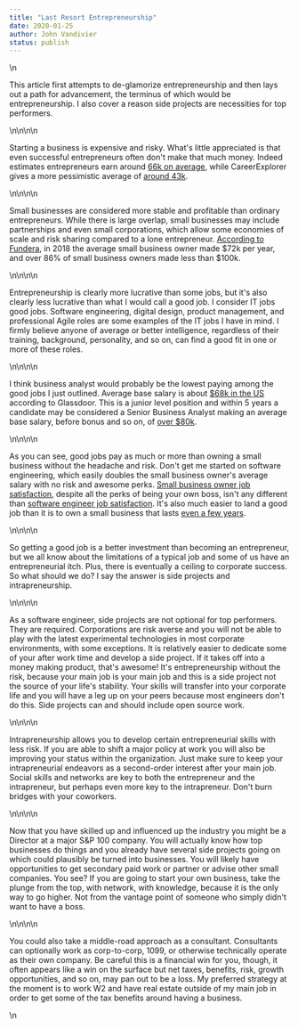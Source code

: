 ```yaml
---
title: "Last Resort Entrepreneurship"
date: 2020-01-25
author: John Vandivier
status: publish
---
```


<!-- wp:paragraph -->\n<p>This article first attempts to de-glamorize entrepreneurship and then lays out a path for advancement, the terminus of which would be entrepreneurship. I also cover a reason side projects are necessities for top performers.</p>\n<!-- /wp:paragraph -->\n\n<!-- wp:paragraph -->\n<p>Starting a business is expensive and risky. What's little appreciated is that even successful entrepreneurs often don't make that much money. Indeed estimates entrepreneurs earn around <a href=\"https://www.indeed.com/salaries/entrepreneur-Salaries\">66k on average</a>, while CareerExplorer gives a more pessimistic average of <a href=\"https://www.careerexplorer.com/careers/entrepreneur/salary/\">around 43k</a>.</p>\n<!-- /wp:paragraph -->\n\n<!-- wp:paragraph -->\n<p>Small businesses are considered more stable and profitable than ordinary entrepreneurs. While there is large overlap, small businesses may include partnerships and even small corporations, which allow some economies of scale and risk sharing compared to a lone entrepreneur. <a href=\"https://www.fundera.com/resources/small-business-revenue-statistics\">According to Fundera</a>, in 2018 the average small business owner made $72k per year, and over 86% of small business owners made less than $100k.</p>\n<!-- /wp:paragraph -->\n\n<!-- wp:paragraph -->\n<p>Entrepreneurship is clearly more lucrative than some jobs, but it's also clearly less lucrative than what I would call a good job. I consider IT jobs good jobs. Software engineering, digital design, product management, and professional Agile roles are some examples of the IT jobs I have in mind. I firmly believe anyone of average or better intelligence, regardless of their training, background, personality, and so on, can find a good fit in one or more of these roles.</p>\n<!-- /wp:paragraph -->\n\n<!-- wp:paragraph -->\n<p>I think business analyst would probably be the lowest paying among the good jobs I just outlined. Average base salary is about <a href=\"https://www.glassdoor.com/Salaries/us-business-analyst-salary-SRCH_IL.0,2_IN1_KO3,19.htm\">$68k in the US</a> according to Glassdoor. This is a junior level position and within 5 years a candidate may be considered a Senior Business Analyst making an average base salary, before bonus and so on, of <a href=\"https://www.glassdoor.com/Salaries/us-senior-business-analyst-salary-SRCH_IL.0,2_IN1_KO3,26.htm\">over $80k</a>.</p>\n<!-- /wp:paragraph -->\n\n<!-- wp:paragraph -->\n<p>As you can see, good jobs pay as much or more than owning a small business without the headache and risk. Don't get me started on software engineering, which easily doubles the small business owner's average salary with no risk and awesome perks. <a href=\"https://news.gallup.com/poll/177641/small-business-owners-satisfied-less-likely-feel-successful.aspx\">Small business owner job satisfaction</a>, despite all the perks of being your own boss, isn't any different than <a href=\"https://www.surgeforward.com/do-people-enjoy-being-software-engineers/\">software engineer job satisfaction</a>. It's also much easier to land a good job than it is to own a small business that lasts <a href=\"https://www.fundera.com/blog/what-percentage-of-small-businesses-fail\">even a few years</a>.</p>\n<!-- /wp:paragraph -->\n\n<!-- wp:paragraph -->\n<p>So getting a good job is a better investment than becoming an entrepreneur, but we all know about the limitations of a typical job and some of us have an entrepreneurial itch. Plus, there is eventually a ceiling to corporate success. So what should we do? I say the answer is side projects and intrapreneurship.</p>\n<!-- /wp:paragraph -->\n\n<!-- wp:paragraph -->\n<p>As a software engineer, side projects are not optional for top performers. They are required. Corporations are risk averse and you will not be able to play with the latest experimental technologies in most corporate environments, with some exceptions. It is relatively easier to dedicate some of your after work time and develop a side project. If it takes off into a money making product, that's awesome! It's entrepreneurship without the risk, because your main job is your main job and this is a side project not the source of your life's stability. Your skills will transfer into your corporate life and you will have a leg up on your peers because most engineers don't do this. Side projects can and should include open source work.</p>\n<!-- /wp:paragraph -->\n\n<!-- wp:paragraph -->\n<p>Intrapreneurship allows you to develop certain entrepreneurial skills with less risk. If you are able to shift a major policy at work you will also be improving your status within the organization. Just make sure to keep your intrapreneurial endeavors as a second-order interest after your main job. Social skills and networks are key to both the entrepreneur and the intrapreneur, but perhaps even more key to the intrapreneur. Don't burn bridges with your coworkers.</p>\n<!-- /wp:paragraph -->\n\n<!-- wp:paragraph -->\n<p>Now that you have skilled up and influenced up the industry you might be a Director at a major S&amp;P 100 company. You will actually know how top businesses do things and you already have several side projects going on which could plausibly be turned into businesses. You will likely have opportunities to get secondary paid work or partner or advise other small companies. You see? If you are going to start your own business, take the plunge from the top, with network, with knowledge, because it is the only way to go higher. Not from the vantage point of someone who simply didn't want to have a boss.</p>\n<!-- /wp:paragraph -->\n\n<!-- wp:paragraph -->\n<p>You could also take a middle-road approach as a consultant. Consultants can optionally work as corp-to-corp, 1099, or otherwise technically operate as their own company. Be careful this is a financial win for you, though, it often appears like a win on the surface but net taxes, benefits, risk, growth opportunities, and so on, may pan out to be a loss. My preferred strategy at the moment is to work W2 and have real estate outside of my main job in order to get some of the tax benefits around having a business.</p>\n<!-- /wp:paragraph -->